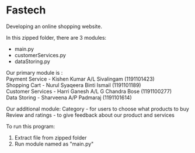 # Fastech
Developing an online shopping website.

In this zipped folder, there are 3 modules:
- main.py
- customerServices.py
- dataStoring.py

Our primary module is : <br/>
Payment Service - Kishen Kumar A/L Sivalingam (1191101423) <br/>
Shopping Cart - Nurul Syaqeera Binti Ismail (1191101189) <br/>
Customer Services - Harri Ganesh A/L G Chandra Bose (1191100277) <br/>
Data Storing - Sharveena A/P Padmaraj (1191101614)

Our additional module:
Category - for users to choose what products to buy
Review and ratings - to give feedback about our product and services



To run this program:
1. Extract file from zipped folder
2. Run module named as "main.py"
